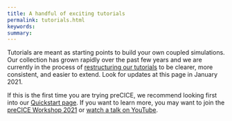 ```yaml
---
title: A handful of exciting tutorials
permalink: tutorials.html
keywords:
summary:
---
```


Tutorials are meant as starting points to build your own coupled simulations. Our collection has grown rapidly over the past few years and we are currently in the process of [restructuring our tutorials](https://github.com/orgs/precice/projects/5) to be clearer, more consistent, and easier to extend. Look for updates at this page in January 2021.

If this is the first time you are trying preCICE, we recommend looking first into our [Quickstart page](quickstart.html). If you want to learn more, you may want to join the [preCICE Workshop 2021](precice-workshop-2021.html)
or [watch a talk on YouTube](https://www.youtube.com/c/preCICECoupling/).
